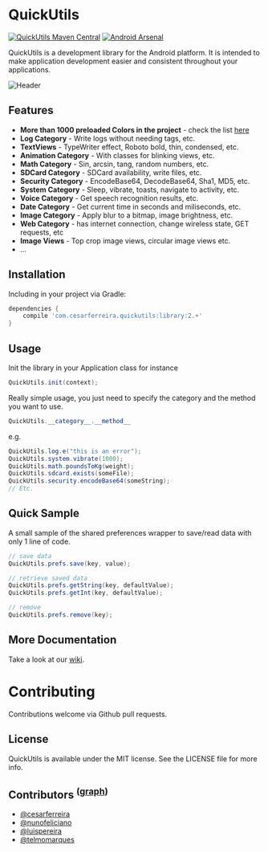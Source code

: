 QuickUtils  
============
[![QuickUtils Maven Central](http://img.shields.io/badge/QuickUtils%20Maven%20Central-0.2.0-brightgreen.svg?style=flat)](http://search.maven.org/#search%7Cga%7C1%7Cg%3A%22com.cesarferreira.quickutils%22) [![Android Arsenal](https://img.shields.io/badge/Android%20Arsenal-AndroidQuickUtils-brightgreen.svg?style=flat)](https://android-arsenal.com/details/1/870)

QuickUtils is a development library for the Android platform.
It is intended to make application development easier and consistent throughout your applications.


![Header](https://raw.github.com/cesarferreira/AndroidQuickUtils/master/images/header-crop.png)

## Features

- **More than 1000 preloaded Colors in the project** - check the list [here](https://github.com/cesarferreira/AndroidQuickUtils/wiki/Colors.xml)
- **Log Category** - Write logs without needing tags, etc.
- **TextViews** - TypeWriter effect, Roboto bold, thin, condensed, etc.
- **Animation Category** - With classes for blinking views, etc.
- **Math Category** - Sin, arcsin, tang, random numbers, etc.
- **SDCard Category** - SDCard availability, write files, etc.
- **Security Category** - EncodeBase64, DecodeBase64, Sha1, MD5, etc.
- **System Category** - Sleep, vibrate, toasts, navigate to activity, etc.
- **Voice Category** - Get speech recognition results, etc.
- **Date Category** - Get current time in seconds and miliseconds, etc.
- **Image Category** - Apply blur to a bitmap, image brightness, etc.
- **Web Category** - has internet connection, change wireless state, GET requests, etc
- **Image Views** - Top crop image views, circular image views etc.
- ...


## Installation

Including in your project via Gradle:

```groovy
dependencies {
    compile 'com.cesarferreira.quickutils:library:2.+'
}
```

## Usage

Init the library in your Application class for instance

```java
QuickUtils.init(context);
```

Really simple usage, you just need to specify the category and the method you want to use.

```java
QuickUtils.__category__.__method__
```

e.g.
```java
QuickUtils.log.e("this is an error");
QuickUtils.system.vibrate(1000);
QuickUtils.math.poundsToKg(weight);
QuickUtils.sdcard.exists(someFile);
QuickUtils.security.encodeBase64(someString);
// Etc.
```

Quick Sample
-------------------
A small sample of the shared preferences wrapper to save/read data with only 1 line of code.


```JAVA
// save data
QuickUtils.prefs.save(key, value);

// retrieve saved data
QuickUtils.prefs.getString(key, defaultValue);
QuickUtils.prefs.getInt(key, defaultValue);

// remove
QuickUtils.prefs.remove(key);
```

More Documentation
------------------
Take a look at our [wiki](https://github.com/cesarferreira/AndroidQuickUtils/wiki).


# Contributing
Contributions welcome via Github pull requests.


## License
QuickUtils is available under the MIT license. See the LICENSE file for more info.


## Contributors <sup>([graph](https://github.com/cesarferreira/AndroidQuickUtils/graphs/contributors "link"))</sup>

* [@cesarferreira](https://github.com/cesarferreira "link")
* [@nunofeliciano](https://github.com/nunofeliciano "link")
* [@luispereira](https://github.com/luispereira "link")
* [@telmomarques](https://github.com/telmomarques "link")
